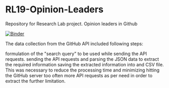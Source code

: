 # RL19-Opinion-Leaders
Repository for Research Lab project. Opinion leaders in Github

[![Binder](https://mybinder.org/badge_logo.svg)](https://mybinder.org/v2/gh/zyan369/RL19-Opinion-Leaders/master)

The data collection from the GitHub API included following steps:

   formulation of the "search query" to be used while sending the API requests.
   sending the API requests and parsing the JSON data to extract the required information
   saving the extracted information into and CSV file. This was necessary to reduce the processing time and minimizing hitting the GitHub server too often
   more API requests as per need in order to extract the further limitation.
